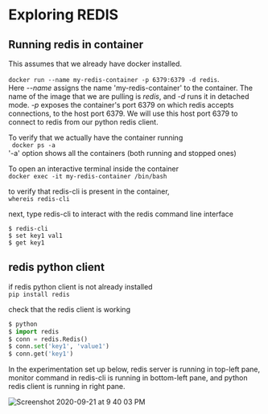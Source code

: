 # Exploring REDIS

## Running redis in container
This assumes that we already have docker installed.

``` docker run --name my-redis-container -p 6379:6379 -d redis ```.   
Here *--name* assigns the name 'my-redis-container' to the container. The name of the image that we are pulling is *redis*, and *-d* runs it in detached mode.
*-p* exposes the container's port 6379 on which redis accepts connections, to the host port 6379. We will use this host port 6379 to connect to redis from our python redis client.

To verify that we actually have the container running     
``` docker ps -a```  
'-a' option shows all the containers (both running and stopped ones)

To open an interactive terminal inside the container  
``` docker exec -it my-redis-container /bin/bash ```

to verify that redis-cli is present in the container,  
``` whereis redis-cli ```

next, type redis-cli to interact with the redis command line interface
``` 
$ redis-cli
$ set key1 val1
$ get key1
```

## redis python client  
if redis python client is not already installed   
``` pip install redis ```

check that the redis client is working  
```py
$ python
$ import redis
$ conn = redis.Redis()
$ conn.set('key1', 'value1')
$ conn.get('key1')

```

In the experimentation set up below, redis server is running in top-left pane, monitor command in redis-cli is running in bottom-left pane, and python redis client is running in right pane.

![Screenshot 2020-09-21 at 9 40 03 PM](https://user-images.githubusercontent.com/13499858/93793439-75153d00-fc54-11ea-9c2f-bb3dfc2a2832.png)

